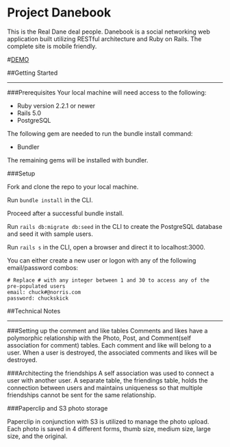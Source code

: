 Project Danebook
========

This is the Real Dane deal people. Danebook is a social networking web application built utilizing RESTful architecture and Ruby on Rails.  The complete site is mobile friendly.

#[DEMO](https://www.youtube.com/watch?v=6BuZpCvuC5o) 

##Getting Started
- - -

###Prerequisites 
Your local machine will need access to the following:

* Ruby version 2.2.1 or newer
* Rails 5.0
* PostgreSQL

The following gem are needed to run the bundle install command:

* Bundler

The remaining gems will be installed with bundler.


###Setup

Fork and clone the repo to your local machine.

Run ```bundle install``` in the CLI.

Proceed after a successful bundle install.

Run ```rails db:migrate db:seed``` in the CLI to create the PostgreSQL database and seed it with sample users. 

Run ```rails s``` in the CLI, open a browser and direct it to localhost:3000.

You can either create a new user or logon with any of the following email/password combos:
	
	# Replace # with any integer between 1 and 30 to access any of the pre-populated users
	email: chuck#@norris.com
	password: chuckskick	

##Technical Notes
- - -

###Setting up the comment and like tables
Comments and likes have a polymorphic relationship with the Photo, Post, and Comment(self association for comment) tables.  Each comment and like will belong to a user.  When a user is destroyed, the associated comments and likes will be destroyed.

###Architecting the friendships
A self association was used to connect a user with another user. A separate table, the friendings table, holds the connection between users and maintains uniqueness so that multiple friendships cannot be sent for the same relationship.

###Paperclip and S3 photo storage

Paperclip in conjunction with S3 is utilized to manage the photo upload.  Each photo is saved in 4 different forms, thumb size, medium size, large size, and the original. 
